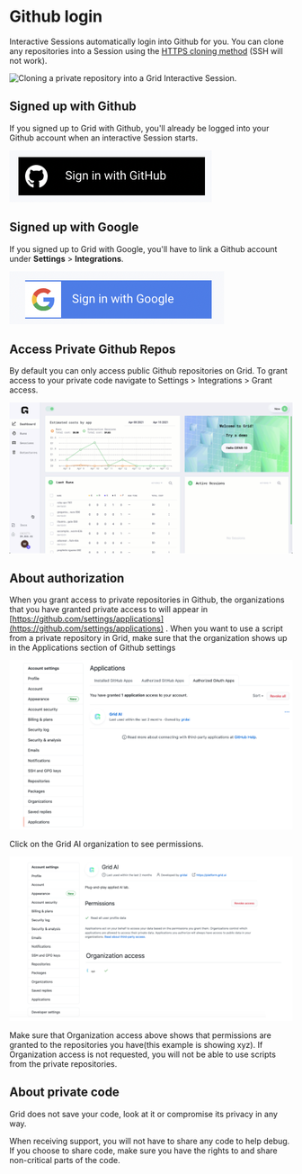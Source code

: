# Github login

Interactive Sessions automatically login into Github for you. You can clone any repositories into a Session using the [HTTPS cloning method](https://docs.github.com/en/github/creating-cloning-and-archiving-repositories/cloning-a-repository#cloning-a-repository-using-the-command-line) \(SSH will not work\).

![Cloning a private repository into a Grid Interactive Session.](../../../.gitbook/assets/git_clone_private_repo.gif)

## Signed up with Github

If you signed up to Grid with Github, you'll already be logged into your Github account when an interactive Session starts.

![](../../../.gitbook/assets/image%20%28147%29.png)

## Signed up with Google

If you signed up to Grid with Google, you'll have to link a Github account under **Settings** &gt; **Integrations**.

![](../../../.gitbook/assets/image%20%28121%29.png)

## Access Private Github Repos

By default you can only access public Github repositories on Grid. To grant access to your private code navigate to Settings &gt; Integrations &gt; Grant access.

![](../../../.gitbook/assets/github.gif)

## About authorization

When you grant access to private repositories in Github, the organizations that you have granted private access to will appear in [https://github.com/settings/applications](https://github.com/settings/applications) .  When you want to use a script from a private repository in Grid, make sure that the organization shows up in the Applications section of Github settings

![Settings-&amp;gt;Applications](../../../.gitbook/assets/screen-shot-2021-05-20-at-4.16.45-pm.png)

Click on the Grid AI organization to see permissions.

![](../../../.gitbook/assets/screen-shot-2021-05-20-at-5.00.49-pm.png)

Make sure that Organization access above shows that permissions are granted to the repositories you have\(this example is showing xyz\). If Organization access is not requested, you will not be able to use scripts from the private repositories.

## About private code

Grid does not save your code, look at it or compromise its privacy in any way.

When receiving support, you will not have to share any code to help debug. If you choose to share code, make sure you have the rights to and share non-critical parts of the code.





